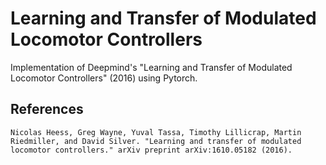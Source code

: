 # Learning and Transfer of Modulated Locomotor Controllers 
Implementation of Deepmind's "Learning and Transfer of Modulated Locomotor Controllers" (2016) using Pytorch. 

## References
```
Nicolas Heess, Greg Wayne, Yuval Tassa, Timothy Lillicrap, Martin Riedmiller, and David Silver. "Learning and transfer of modulated locomotor controllers." arXiv preprint arXiv:1610.05182 (2016).
```
